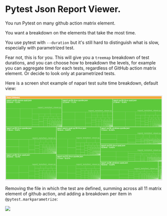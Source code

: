 # Pytest Json Report Viewer.

You run Pytest on many github action matrix element. 

You want a breakdown on the elements that take the most time. 

You use pytest with ``--duration`` but it's still hard to distinguish what is slow, especially with parametrized test.

Fear not, this is for you. This will give you a `treemap` breakdown of test durations,
and you can choose how to breakdown the levels, for example you can aggregate time for each tests, 
regardless of GitHub action matrix element. Or decide to look only at parametrized tests.

Here is a screen shot example of napari test suite time breakdown, default view:


![](default_report.png)

Removing the file in which the test are defined, summing across all 11 matrix element of github action,
and adding a breakdown per item in `@pytest.markparametrize`:

![](after_change.png)


